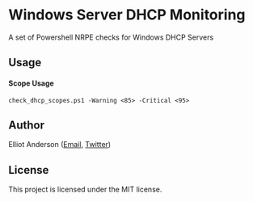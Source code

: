 # Windows Server DHCP Monitoring

A set of Powershell NRPE checks for Windows DHCP Servers

## Usage

#### Scope Usage
   ```check_dhcp_scopes.ps1 -Warning <85> -Critical <95>```

## Author

Elliot Anderson ([Email](mailto:elliot.a@gmail.com), [Twitter](http://www.twitter.com/elliotanderson))

## License

This project is licensed under the MIT license.